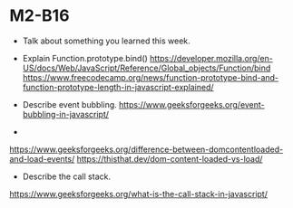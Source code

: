# M2-B16


* Talk about something you learned this week.


* Explain Function.prototype.bind()
https://developer.mozilla.org/en-US/docs/Web/JavaScript/Reference/Global_objects/Function/bind
https://www.freecodecamp.org/news/function-prototype-bind-and-function-prototype-length-in-javascript-explained/


* Describe event bubbling.
https://www.geeksforgeeks.org/event-bubbling-in-javascript/




*
https://www.geeksforgeeks.org/difference-between-domcontentloaded-and-load-events/
https://thisthat.dev/dom-content-loaded-vs-load/




* Describe the call stack.

https://www.geeksforgeeks.org/what-is-the-call-stack-in-javascript/
